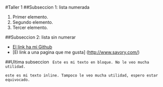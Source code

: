 #Taller 1
##Subseccion 1: lista numerada
1. Primer elemento.
2. Segundo elemento.
3. Tercer elemento.


##Subseccion 2: lista sin numerar
+ [El link ha mi Github](https://github.com/ArturoVelasquez)
+ [El link a una pagina que me gusta] (http://www.savory.com/)

##Ultima subseccion
``` Este es mi texto en bloque. No le veo mucha utilidad.```

`este es mi texto inline. Tampoco le veo mucha utilidad, espero estar equivocado.`


